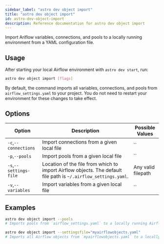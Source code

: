 ```yaml
---
sidebar_label: "astro dev object import"
title: "astro dev object import"
id: astro-dev-object-import
description: Reference documentation for astro dev object import
---
```


Import Ariflow variables, connections, and pools to a locally running environment from a YAML configuration file.

## Usage 

After starting your local Airflow environment with `astro dev start`, run:

```sh
astro dev object import [flags]
```

By default, the command imports all variables, connections, and pools from `airflow_settings.yaml` to your project. You do not need to restart your environment for these changes to take effect. 

## Options

| Option              | Description                                                                                                        | Possible Values             |
| ------------------- | ------------------------------------------------------------------------------------------------------------------ | --------------------------- |
| `-c`,`--connections` | Import connections from a given local file | ``|                                                                      
| `-p`,`--pools`            | Import pools from a given local file | ``                 |
| `-s`,`--settings-file`            | Location of the file from which to import Airflow objects. The default file path is `~/.airflow_settings.yaml`.                                 | Any valid filepath              |
| `-v`,`--variables`            | Import variables from a given local file | ``                 |


## Examples 

```sh
astro dev object import --pools 
# Imports pools from `airflow_settings.yaml` to a locally running Airflow environment

astro dev object import --settingsfile="myairflowobjects.yaml"
# Imports all Airflow objects from `myairflowobjects.yaml` to a locally running Airflow environment
```